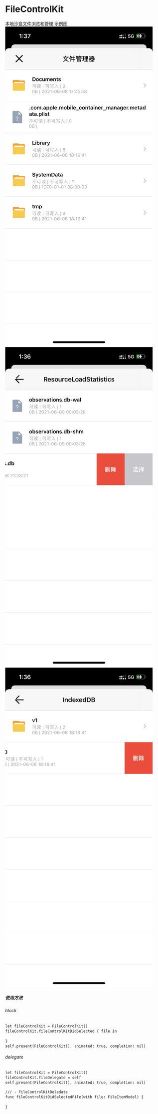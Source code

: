 # FileControlKit
本地沙盒文件浏览和管理
示例图
![图一](https://github.com/ZYiDa/FileControlKit/blob/main/IMG/IMG_1.PNG)
![图二](https://github.com/ZYiDa/FileControlKit/blob/main/IMG/IMG_2.PNG)
![图三](https://github.com/ZYiDa/FileControlKit/blob/main/IMG/IMG_3.PNG)
##### 使用方法
###### block

```
let fileControlKit = FileControlKit()
fileControlKit.fileControlKitDidSelected { file in
    
}
self.present(FileControlKit(), animated: true, completion: nil)
```
###### delegate

```
let fileControlKit = FileControlKit()
fileControlKit.fileDelegate = self
self.present(FileControlKit(), animated: true, completion: nil)
```

```
/// - FileControlKitDeledate
func fileControlKitDidSelectedFile(with file: FileItemModel) {
        
}
```